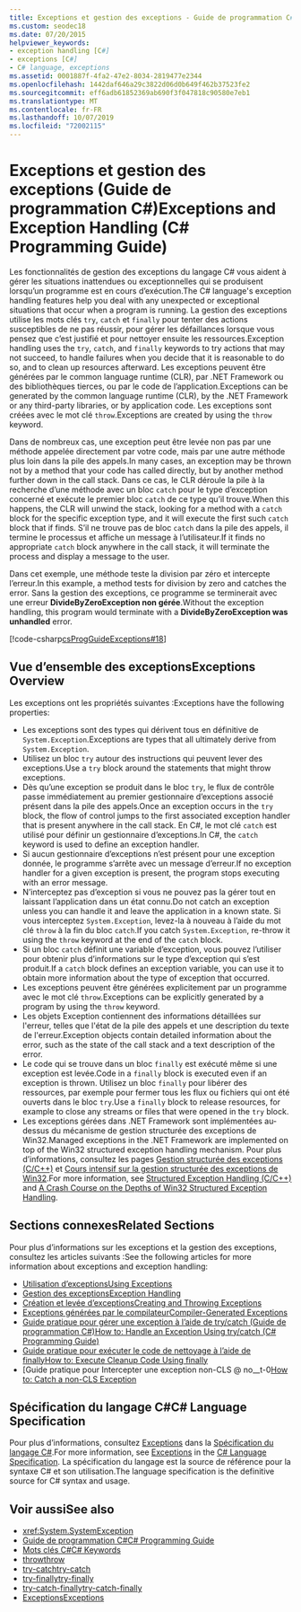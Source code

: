```yaml
---
title: Exceptions et gestion des exceptions - Guide de programmation C#
ms.custom: seodec18
ms.date: 07/20/2015
helpviewer_keywords:
- exception handling [C#]
- exceptions [C#]
- C# language, exceptions
ms.assetid: 0001887f-4fa2-47e2-8034-2819477e2344
ms.openlocfilehash: 1442daf646a29c3822d06d0b649f462b37523fe2
ms.sourcegitcommit: eff6adb61852369ab690f3f047818c90580e7eb1
ms.translationtype: MT
ms.contentlocale: fr-FR
ms.lasthandoff: 10/07/2019
ms.locfileid: "72002115"
---
```

# <a name="exceptions-and-exception-handling-c-programming-guide"></a><span data-ttu-id="8cfa2-102">Exceptions et gestion des exceptions (Guide de programmation C#)</span><span class="sxs-lookup"><span data-stu-id="8cfa2-102">Exceptions and Exception Handling (C# Programming Guide)</span></span>

<span data-ttu-id="8cfa2-103">Les fonctionnalités de gestion des exceptions du langage C# vous aident à gérer les situations inattendues ou exceptionnelles qui se produisent lorsqu’un programme est en cours d’exécution.</span><span class="sxs-lookup"><span data-stu-id="8cfa2-103">The C# language's exception handling features help you deal with any unexpected or exceptional situations that occur when a program is running.</span></span> <span data-ttu-id="8cfa2-104">La gestion des exceptions utilise les mots clés `try`, `catch` et `finally` pour tenter des actions susceptibles de ne pas réussir, pour gérer les défaillances lorsque vous pensez que c’est justifié et pour nettoyer ensuite les ressources.</span><span class="sxs-lookup"><span data-stu-id="8cfa2-104">Exception handling uses the `try`, `catch`, and `finally` keywords to try actions that may not succeed, to handle failures when you decide that it is reasonable to do so, and to clean up resources afterward.</span></span> <span data-ttu-id="8cfa2-105">Les exceptions peuvent être générées par le common language runtime (CLR), par .NET Framework ou des bibliothèques tierces, ou par le code de l’application.</span><span class="sxs-lookup"><span data-stu-id="8cfa2-105">Exceptions can be generated by the common language runtime (CLR), by the .NET Framework or any third-party libraries, or by application code.</span></span> <span data-ttu-id="8cfa2-106">Les exceptions sont créées avec le mot clé `throw`.</span><span class="sxs-lookup"><span data-stu-id="8cfa2-106">Exceptions are created by using the `throw` keyword.</span></span>

<span data-ttu-id="8cfa2-107">Dans de nombreux cas, une exception peut être levée non pas par une méthode appelée directement par votre code, mais par une autre méthode plus loin dans la pile des appels.</span><span class="sxs-lookup"><span data-stu-id="8cfa2-107">In many cases, an exception may be thrown not by a method that your code has called directly, but by another method further down in the call stack.</span></span> <span data-ttu-id="8cfa2-108">Dans ce cas, le CLR déroule la pile à la recherche d’une méthode avec un bloc `catch` pour le type d’exception concerné et exécute le premier bloc `catch` de ce type qu’il trouve.</span><span class="sxs-lookup"><span data-stu-id="8cfa2-108">When this happens, the CLR will unwind the stack, looking for a method with a `catch` block for the specific exception type, and it will execute the first such `catch` block that if finds.</span></span> <span data-ttu-id="8cfa2-109">S’il ne trouve pas de bloc `catch` dans la pile des appels, il termine le processus et affiche un message à l’utilisateur.</span><span class="sxs-lookup"><span data-stu-id="8cfa2-109">If it finds no appropriate `catch` block anywhere in the call stack, it will terminate the process and display a message to the user.</span></span>

<span data-ttu-id="8cfa2-110">Dans cet exemple, une méthode teste la division par zéro et intercepte l’erreur.</span><span class="sxs-lookup"><span data-stu-id="8cfa2-110">In this example, a method tests for division by zero and catches the error.</span></span> <span data-ttu-id="8cfa2-111">Sans la gestion des exceptions, ce programme se terminerait avec une erreur **DivideByZeroException non gérée**.</span><span class="sxs-lookup"><span data-stu-id="8cfa2-111">Without the exception handling, this program would terminate with a **DivideByZeroException was unhandled** error.</span></span>

[!code-csharp[csProgGuideExceptions#18](~/samples/snippets/csharp/VS_Snippets_VBCSharp/csProgGuideExceptions/CS/Exceptions.cs#18)]

## <a name="exceptions-overview"></a><span data-ttu-id="8cfa2-112">Vue d’ensemble des exceptions</span><span class="sxs-lookup"><span data-stu-id="8cfa2-112">Exceptions Overview</span></span>

<span data-ttu-id="8cfa2-113">Les exceptions ont les propriétés suivantes :</span><span class="sxs-lookup"><span data-stu-id="8cfa2-113">Exceptions have the following properties:</span></span>  

- <span data-ttu-id="8cfa2-114">Les exceptions sont des types qui dérivent tous en définitive de `System.Exception`.</span><span class="sxs-lookup"><span data-stu-id="8cfa2-114">Exceptions are types that all ultimately derive from `System.Exception`.</span></span>
- <span data-ttu-id="8cfa2-115">Utilisez un bloc `try` autour des instructions qui peuvent lever des exceptions.</span><span class="sxs-lookup"><span data-stu-id="8cfa2-115">Use a `try` block around the statements that might throw exceptions.</span></span>
- <span data-ttu-id="8cfa2-116">Dès qu’une exception se produit dans le bloc `try`, le flux de contrôle passe immédiatement au premier gestionnaire d’exceptions associé présent dans la pile des appels.</span><span class="sxs-lookup"><span data-stu-id="8cfa2-116">Once an exception occurs in the `try` block, the flow of control jumps to the first associated exception handler that is present anywhere in the call stack.</span></span> <span data-ttu-id="8cfa2-117">En C#, le mot clé `catch` est utilisé pour définir un gestionnaire d’exceptions.</span><span class="sxs-lookup"><span data-stu-id="8cfa2-117">In C#, the `catch` keyword is used to define an exception handler.</span></span>
- <span data-ttu-id="8cfa2-118">Si aucun gestionnaire d’exceptions n’est présent pour une exception donnée, le programme s’arrête avec un message d’erreur.</span><span class="sxs-lookup"><span data-stu-id="8cfa2-118">If no exception handler for a given exception is present, the program stops executing with an error message.</span></span>
- <span data-ttu-id="8cfa2-119">N’interceptez pas d’exception si vous ne pouvez pas la gérer tout en laissant l’application dans un état connu.</span><span class="sxs-lookup"><span data-stu-id="8cfa2-119">Do not catch an exception unless you can handle it and leave the application in a known state.</span></span> <span data-ttu-id="8cfa2-120">Si vous interceptez `System.Exception`, levez-la à nouveau à l’aide du mot clé `throw` à la fin du bloc `catch`.</span><span class="sxs-lookup"><span data-stu-id="8cfa2-120">If you catch `System.Exception`, re-throw it using the `throw` keyword at the end of the `catch` block.</span></span>
- <span data-ttu-id="8cfa2-121">Si un bloc `catch` définit une variable d’exception, vous pouvez l’utiliser pour obtenir plus d’informations sur le type d’exception qui s’est produit.</span><span class="sxs-lookup"><span data-stu-id="8cfa2-121">If a `catch` block defines an exception variable, you can use it to obtain more information about the type of exception that occurred.</span></span>
- <span data-ttu-id="8cfa2-122">Les exceptions peuvent être générées explicitement par un programme avec le mot clé `throw`.</span><span class="sxs-lookup"><span data-stu-id="8cfa2-122">Exceptions can be explicitly generated by a program by using the `throw` keyword.</span></span>
- <span data-ttu-id="8cfa2-123">Les objets Exception contiennent des informations détaillées sur l'erreur, telles que l'état de la pile des appels et une description du texte de l'erreur.</span><span class="sxs-lookup"><span data-stu-id="8cfa2-123">Exception objects contain detailed information about the error, such as the state of the call stack and a text description of the error.</span></span>
- <span data-ttu-id="8cfa2-124">Le code qui se trouve dans un bloc `finally` est exécuté même si une exception est levée.</span><span class="sxs-lookup"><span data-stu-id="8cfa2-124">Code in a `finally` block is executed even if an exception is thrown.</span></span> <span data-ttu-id="8cfa2-125">Utilisez un bloc `finally` pour libérer des ressources, par exemple pour fermer tous les flux ou fichiers qui ont été ouverts dans le bloc `try`.</span><span class="sxs-lookup"><span data-stu-id="8cfa2-125">Use a `finally` block to release resources, for example to close any streams or files that were opened in the `try` block.</span></span>
- <span data-ttu-id="8cfa2-126">Les exceptions gérées dans .NET Framework sont implémentées au-dessus du mécanisme de gestion structurée des exceptions de Win32.</span><span class="sxs-lookup"><span data-stu-id="8cfa2-126">Managed exceptions in the .NET Framework are implemented on top of the Win32 structured exception handling mechanism.</span></span> <span data-ttu-id="8cfa2-127">Pour plus d’informations, consultez les pages [Gestion structurée des exceptions (C/C++)](/cpp/cpp/structured-exception-handling-c-cpp) et [Cours intensif sur la gestion structurée des exceptions de Win32](https://bytepointer.com/resources/pietrek_crash_course_depths_of_win32_seh.htm).</span><span class="sxs-lookup"><span data-stu-id="8cfa2-127">For more information, see [Structured Exception Handling (C/C++)](/cpp/cpp/structured-exception-handling-c-cpp) and [A Crash Course on the Depths of Win32 Structured Exception Handling](https://bytepointer.com/resources/pietrek_crash_course_depths_of_win32_seh.htm).</span></span>

## <a name="related-sections"></a><span data-ttu-id="8cfa2-128">Sections connexes</span><span class="sxs-lookup"><span data-stu-id="8cfa2-128">Related Sections</span></span>

<span data-ttu-id="8cfa2-129">Pour plus d’informations sur les exceptions et la gestion des exceptions, consultez les articles suivants :</span><span class="sxs-lookup"><span data-stu-id="8cfa2-129">See the following articles for more information about exceptions and exception handling:</span></span>

- [<span data-ttu-id="8cfa2-130">Utilisation d’exceptions</span><span class="sxs-lookup"><span data-stu-id="8cfa2-130">Using Exceptions</span></span>](using-exceptions.md)
- [<span data-ttu-id="8cfa2-131">Gestion des exceptions</span><span class="sxs-lookup"><span data-stu-id="8cfa2-131">Exception Handling</span></span>](exception-handling.md)
- [<span data-ttu-id="8cfa2-132">Création et levée d’exceptions</span><span class="sxs-lookup"><span data-stu-id="8cfa2-132">Creating and Throwing Exceptions</span></span>](creating-and-throwing-exceptions.md)
- [<span data-ttu-id="8cfa2-133">Exceptions générées par le compilateur</span><span class="sxs-lookup"><span data-stu-id="8cfa2-133">Compiler-Generated Exceptions</span></span>](compiler-generated-exceptions.md)
- [<span data-ttu-id="8cfa2-134">Guide pratique pour gérer une exception à l’aide de try/catch (Guide de programmation C#)</span><span class="sxs-lookup"><span data-stu-id="8cfa2-134">How to: Handle an Exception Using try/catch (C# Programming Guide)</span></span>](how-to-handle-an-exception-using-try-catch.md)
- [<span data-ttu-id="8cfa2-135">Guide pratique pour exécuter le code de nettoyage à l’aide de finally</span><span class="sxs-lookup"><span data-stu-id="8cfa2-135">How to: Execute Cleanup Code Using finally</span></span>](how-to-execute-cleanup-code-using-finally.md)
- <span data-ttu-id="8cfa2-136">[Guide pratique pour Intercepter une exception non-CLS @ no__t-0</span><span class="sxs-lookup"><span data-stu-id="8cfa2-136">[How to: Catch a non-CLS Exception](how-to-catch-a-non-cls-exception.md)</span></span>

## <a name="c-language-specification"></a><span data-ttu-id="8cfa2-137">Spécification du langage C#</span><span class="sxs-lookup"><span data-stu-id="8cfa2-137">C# Language Specification</span></span>

<span data-ttu-id="8cfa2-138">Pour plus d’informations, consultez [Exceptions](~/_csharplang/spec/exceptions.md) dans la [Spécification du langage C#](../../language-reference/language-specification/index.md).</span><span class="sxs-lookup"><span data-stu-id="8cfa2-138">For more information, see [Exceptions](~/_csharplang/spec/exceptions.md) in the [C# Language Specification](../../language-reference/language-specification/index.md).</span></span> <span data-ttu-id="8cfa2-139">La spécification du langage est la source de référence pour la syntaxe C# et son utilisation.</span><span class="sxs-lookup"><span data-stu-id="8cfa2-139">The language specification is the definitive source for C# syntax and usage.</span></span>

## <a name="see-also"></a><span data-ttu-id="8cfa2-140">Voir aussi</span><span class="sxs-lookup"><span data-stu-id="8cfa2-140">See also</span></span>

- <xref:System.SystemException>
- [<span data-ttu-id="8cfa2-141">Guide de programmation C#</span><span class="sxs-lookup"><span data-stu-id="8cfa2-141">C# Programming Guide</span></span>](../index.md)
- [<span data-ttu-id="8cfa2-142">Mots clés C#</span><span class="sxs-lookup"><span data-stu-id="8cfa2-142">C# Keywords</span></span>](../../language-reference/keywords/index.md)
- [<span data-ttu-id="8cfa2-143">throw</span><span class="sxs-lookup"><span data-stu-id="8cfa2-143">throw</span></span>](../../language-reference/keywords/throw.md)
- [<span data-ttu-id="8cfa2-144">try-catch</span><span class="sxs-lookup"><span data-stu-id="8cfa2-144">try-catch</span></span>](../../language-reference/keywords/try-catch.md)
- [<span data-ttu-id="8cfa2-145">try-finally</span><span class="sxs-lookup"><span data-stu-id="8cfa2-145">try-finally</span></span>](../../language-reference/keywords/try-finally.md)
- [<span data-ttu-id="8cfa2-146">try-catch-finally</span><span class="sxs-lookup"><span data-stu-id="8cfa2-146">try-catch-finally</span></span>](../../language-reference/keywords/try-catch-finally.md)
- [<span data-ttu-id="8cfa2-147">Exceptions</span><span class="sxs-lookup"><span data-stu-id="8cfa2-147">Exceptions</span></span>](../../../standard/exceptions/index.md)

